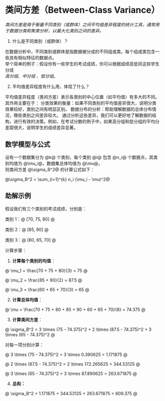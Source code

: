 # 类间方差（Between-Class Variance）  

*类间方差是用于衡量不同类别（或群体）之间平均值差异程度的统计工具，通常用于数据分类和聚类分析，以最大化类别之间的差异。*     

1. 什么是不同类别（或群体）？

在数据分析中，不同类别或群体是指数据被分成的不同组或类。每个组或类包含一些具有相似特征的数据点。  
举个简单的例子：假设你有一些学生的考试成绩，你可以根据成绩高低将这些学生分成    
*高分组*、*中分组* 、*低分组*。    

2. 平均值差异程度有什么用，体现了什么？  

平均值差异程度（类间方差）表示各类别的中心位置（如平均值）有多大的不同。其作用主要在于：
分类效果的衡量：如果不同类别的平均值差异很大，说明分类效果较好，类别之间有明显区别。
数据分布的分析：帮助理解数据的总体分布情况，哪些类别之间差异较大。
通过分析这些差异，我们可以更好地了解数据的结构，进行有效的决策。例如，在考试分数的例子中，如果高分组和低分组的平均分差距很大，说明学生的成绩差异显著。

## 数学模型与公式  

设有一个数据集分为 @k@ 个类别，每个类别 @i@ 包含 @n_i@ 个数据点，其类别均值为 @\mu_i@，数据集总体均值为 @\mu@，  
则类间方差 @\sigma_B^2@ 的计算公式如下：    

@\sigma_B^2 = \sum_{i=1}^{k} n_i (\mu_i - \mu)^2@  

## 助解示例  

假设我们有三个类别的考试成绩，分别是：

类别 1：@ [70, 75, 80] @

类别 2：@ [85, 90] @

类别 3：@ [60, 65, 70] @

计算步骤：

1. **计算每个类别的均值**：

@ \mu_1 = \frac{70 + 75 + 80}{3} = 75 @

@ \mu_2 = \frac{85 + 90}{2} = 87.5 @

@ \mu_3 = \frac{60 + 65 + 70}{3} = 65 @

2. **计算总体均值**：

@ \mu = \frac{70 + 75 + 80 + 85 + 90 + 60 + 65 + 70}{8} = 74.375 @

3. **计算类间方差**：

@ \sigma_B^2 = 3 \times (75 - 74.375)^2 + 2 \times (87.5 - 74.375)^2 + 3 \times (65 - 74.375)^2 @

对每一项分别计算：

@ 3 \times (75 - 74.375)^2 = 3 \times 0.390625 = 1.171875 @

@ 2 \times (87.5 - 74.375)^2 = 2 \times 172.265625 = 344.53125 @

@ 3 \times (65 - 74.375)^2 = 3 \times 87.890625 = 263.671875 @

4. **总和：**  

@ \sigma_B^2 = 1.171875 + 344.53125 + 263.671875 = 609.375 @
